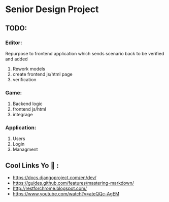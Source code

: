 # Senior Design Project
## TODO:
### Editor:
Repurpose to frontend application which sends scenario back to be verified and added

1. Rework models
2. create frontend js/html page
3. verification

### Game:
1. Backend logic
2. frontend js/html
3. integrage

### Application:
1. Users
2. Login
3. Managment

## Cool Links Yo :100: :
* https://docs.djangoproject.com/en/dev/
* https://guides.github.com/features/mastering-markdown/
* http://restforchrome.blogspot.com/
* https://www.youtube.com/watch?v=ateQQc-AgEM
